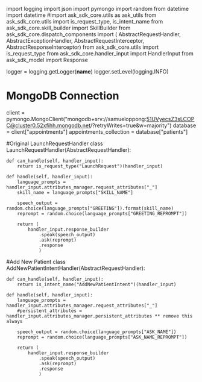 import logging
import json
import pymongo
import random
from datetime import datetime
#import ask_sdk_core.utils as ask_utils
from ask_sdk_core.utils import is_request_type, is_intent_name
from ask_sdk_core.skill_builder import SkillBuilder
from ask_sdk_core.dispatch_components import (
    AbstractRequestHandler, AbstractExceptionHandler,
    AbstractRequestInterceptor, AbstractResponseInterceptor)
from ask_sdk_core.utils import is_request_type
from ask_sdk_core.handler_input import HandlerInput
from ask_sdk_model import Response

logger = logging.getLogger(__name__)
logger.setLevel(logging.INFO)


# MongoDB Connection
client = pymongo.MongoClient("mongodb+srv://samueloppong:51UVyecsZ3sLCOPC@cluster0.52xfihh.mongodb.net/?retryWrites=true&w=majority")
database = client["appointments"]
appointments_collection = database["patients"]

#Original LaunchRequestHandler
class LaunchRequestHandler(AbstractRequestHandler):
    
    def can_handle(self, handler_input):
        return is_request_type("LaunchRequest")(handler_input)
    
    def handle(self, handler_input):
        language_prompts = handler_input.attributes_manager.request_attributes["_"]
        skill_name = language_prompts["SKILL_NAME"]
        
        speech_output = random.choice(language_prompts["GREETING"]).format(skill_name)
        reprompt = random.choice(language_prompts["GREETING_REPROMPT"])
        
        return (
            handler_input.response_builder
                .speak(speech_output)
                .ask(reprompt)
                .response
                )
 
 #Add New Patient
class AddNewPatientIntentHandler(AbstractRequestHandler):
    
    def can_handle(self, handler_input):
        return is_intent_name("AddNewPatientIntent")(handler_input)
    
    def handle(self, handler_input):
        language_prompts = handler_input.attributes_manager.request_attributes["_"]
        #persistent_attributes = handler_input.attributes_manager.persistent_attributes ** remove this always
        
        speech_output = random.choice(language_prompts["ASK_NAME"])
        reprompt = random.choice(language_prompts["ASK_NAME_REPROMPT"])
        
        return (
            handler_input.response_builder
                .speak(speech_output)
                .ask(reprompt)
                .response
                )

